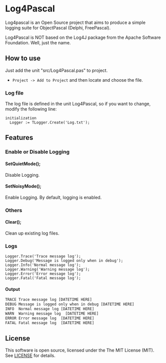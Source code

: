 # Log4Pascal

Log4pascal is an Open Source project that aims to produce a simple logging suite for ObjectPascal (Delphi, FreePascal).

Log4Pascal is NOT based on the Log4J package from the Apache Software Foundation. Well, just the name.

## How to use

Just add the unit "src/Log4Pascal.pas" to project.
  - ``Project -> Add to Project`` and then locate and choose the file.

### Log file

The log file is defined in the unit Log4Pascal, so if you want to change, modify the following line:

```delphi
initialization
  Logger := TLogger.Create('Log.txt');
```

## Features

### Enable or Disable Logging

#### SetQuietMode();
Disable Logging.

#### SetNoisyMode();
Enable Logging. By default, logging is enabled.

### Others

#### Clear();
Clean up existing log files.

### Logs

```delphi
Logger.Trace('Trace message log');
Logger.Debug('Message is logged only when in debug');
Logger.Info('Normal message log');
Logger.Warning('Warning message log');
Logger.Error('Error message log');
Logger.Fatal('Fatal message log');
```

#### Output

```txt
TRACE Trace message log [DATETIME HERE]
DEBUG Message is logged only when in debug [DATETIME HERE]
INFO  Normal message log [DATETIME HERE]
WARN  Warning message log  [DATETIME HERE]
ERROR Error message log  [DATETIME HERE]
FATAL Fatal message log  [DATETIME HERE]
```

## License

This software is open source, licensed under the The MIT License (MIT). See [LICENSE](https://github.com/martinusso/log4pascal/blob/master/LICENSE) for details.
